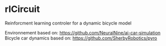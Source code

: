 # rlCircuit
Reinforcment learning controler for a dynamic bicycle model 

Environnement based on: https://github.com/NeuralNine/ai-car-simulation
Bicycle car dynamics based on: https://github.com/SherbyRobotics/pyro
